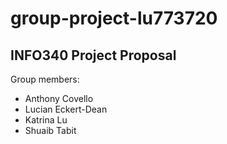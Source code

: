 ﻿# group-project-lu773720

## INFO340 Project Proposal

Group members:
* Anthony Covello
* Lucian Eckert-Dean
* Katrina Lu
* Shuaib Tabit